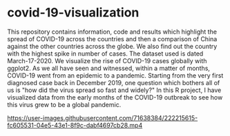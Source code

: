 # covid-19-visualization
This repository contains information, code and results which highlight the spread of COVID-19 across the countries and then a comparison of China against the other countries across the globe. We also find out the country with the highest spike in number of cases. The dataset used is dated March-17-2020.
We visualize the rise of COVID-19 cases globally with ggplot2.
As we all have seen and witnessed, within a matter of months, COVID-19 went from an epidemic to a pandemic. Starting from the very first diagnosed case back in December 2019, one question which bothers all of us is "how did the virus spread so fast and widely?" In this R project, I have visualized data from the early months of the COVID-19 outbreak to see how this virus grew to be a global pandemic. 



https://user-images.githubusercontent.com/71638384/222215615-fc605531-04e5-43e1-8f9c-dabf4697cb28.mp4

